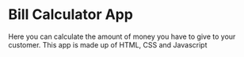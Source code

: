 # Bill Calculator App
 Here you can calculate the amount of money you have to give to your customer. This app is made up of HTML, CSS and Javascript
